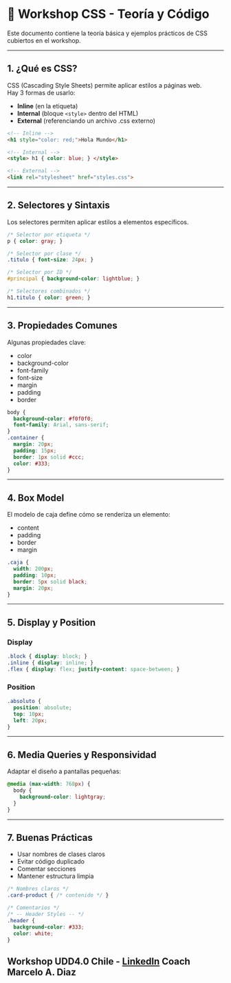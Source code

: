 # 📘 Workshop CSS - Teoría y Código

Este documento contiene la teoría básica y ejemplos prácticos de CSS cubiertos en el workshop.

---

## 1. ¿Qué es CSS?

CSS (Cascading Style Sheets) permite aplicar estilos a páginas web.  
Hay 3 formas de usarlo:
- **Inline** (en la etiqueta)
- **Internal** (bloque `<style>` dentro del HTML)
- **External** (referenciando un archivo .css externo)

```html
<!-- Inline -->
<h1 style="color: red;">Hola Mundo</h1>

<!-- Internal -->
<style> h1 { color: blue; } </style>

<!-- External -->
<link rel="stylesheet" href="styles.css">
```

---

## 2. Selectores y Sintaxis

Los selectores permiten aplicar estilos a elementos específicos.

```css
/* Selector por etiqueta */
p { color: gray; }

/* Selector por clase */
.titulo { font-size: 24px; }

/* Selector por ID */
#principal { background-color: lightblue; }

/* Selectores combinados */
h1.titulo { color: green; }
```

---

## 3. Propiedades Comunes

Algunas propiedades clave:
- color
- background-color
- font-family
- font-size
- margin
- padding
- border

```css
body {
  background-color: #f0f0f0;
  font-family: Arial, sans-serif;
}
.container {
  margin: 20px;
  padding: 15px;
  border: 1px solid #ccc;
  color: #333;
}
```

---

## 4. Box Model

El modelo de caja define cómo se renderiza un elemento:
- content
- padding
- border
- margin

```css
.caja {
  width: 200px;
  padding: 10px;
  border: 5px solid black;
  margin: 20px;
}
```

---

## 5. Display y Position

### Display
```css
.block { display: block; }
.inline { display: inline; }
.flex { display: flex; justify-content: space-between; }
```

### Position
```css
.absoluto {
  position: absolute;
  top: 10px;
  left: 20px;
}
```

---

## 6. Media Queries y Responsividad

Adaptar el diseño a pantallas pequeñas:

```css
@media (max-width: 768px) {
  body {
    background-color: lightgray;
  }
}
```

---

## 7. Buenas Prácticas

- Usar nombres de clases claros
- Evitar código duplicado
- Comentar secciones
- Mantener estructura limpia

```css
/* Nombres claros */
.card-product { /* contenido */ }

/* Comentarios */
/* -- Header Styles -- */
.header {
  background-color: #333;
  color: white;
}
```
## Workshop UDD4.0 Chile -   [LinkedIn](https://www.linkedin.com/in/marcelo-a-diaz-6a7926223/) Coach Marcelo A. Diaz


